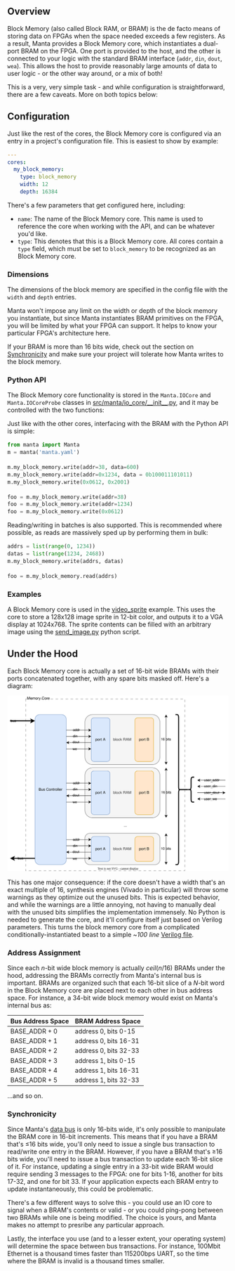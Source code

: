 
## Overview
Block Memory (also called Block RAM, or BRAM) is the de facto means of storing data on FPGAs when the space needed exceeds a few registers. As a result, Manta provides a Block Memory core, which instantiates a dual-port BRAM on the FPGA. One port is provided to the host, and the other is connected to your logic with the standard BRAM interface (`addr`, `din`, `dout`, `wea`). This allows the host to provide reasonably large amounts of data to user logic - or the other way around, or a mix of both!

This is a very, very simple task - and while configuration is straightforward, there are a few caveats. More on both topics below:

## Configuration

Just like the rest of the cores, the Block Memory core is configured via an entry in a project's configuration file. This is easiest to show by example:

```yaml
---
cores:
  my_block_memory:
    type: block_memory
    width: 12
    depth: 16384

```

There's a few parameters that get configured here, including:

- `name`: The name of the Block Memory core. This name is used to reference the core when working with the API, and can be whatever you'd like.
- `type`: This denotes that this is a Block Memory core. All cores contain a `type` field, which must be set to `block_memory` to be recognized as an Block Memory core.

### Dimensions
The dimensions of the block memory are specified in the config file with the `width` and `depth` entries.

Manta won't impose any limit on the width or depth of the block memory you instantiate, but since Manta instantiates BRAM primitives on the FPGA, you will be limited by what your FPGA can support. It helps to know your particular FPGA's architecture here.

If your BRAM is more than 16 bits wide, check out the section on [Synchronicity](#synchronicity) and make sure your project will tolerate how Manta writes to the block memory.


### Python API

The Block Memory core functionality is stored in the `Manta.IOCore` and `Manta.IOCoreProbe` classes in [src/manta/io_core/\_\_init\_\_.py](https://github.com/fischermoseley/manta/blob/main/src/manta/io_core/__init__.py), and it may be controlled with the two functions:

Just like with the other cores, interfacing with the BRAM with the Python API is simple:

```python
from manta import Manta
m = manta('manta.yaml')

m.my_block_memory.write(addr=38, data=600)
m.my_block_memory.write(addr=0x1234, data = 0b100011101011)
m.my_block_memory.write(0x0612, 0x2001)

foo = m.my_block_memory.write(addr=38)
foo = m.my_block_memory.write(addr=1234)
foo = m.my_block_memory.write(0x0612)
```

Reading/writing in batches is also supported. This is recommended where possible, as reads are massively sped up by performing them in bulk:

```python
addrs = list(range(0, 1234))
datas = list(range(1234, 2468))
m.my_block_memory.write(addrs, datas)

foo = m.my_block_memory.read(addrs)
```

### Examples

A Block Memory core is used in the [video_sprite](https://github.com/fischermoseley/manta/blob/main/examples/nexys_a7/video_sprite) example. This uses the core to store a 128x128 image sprite in 12-bit color, and outputs it to a VGA display at 1024x768. The sprite contents can be filled with an arbitrary image using the [send_image.py](https://github.com/fischermoseley/manta/blob/main/examples/nexys_a7/video_sprite/send_image.py) python script.

## Under the Hood

Each Block Memory core is actually a set of 16-bit wide BRAMs with their ports concatenated together, with any spare bits masked off. Here's a diagram:

![](assets/memory_architecture.drawio.svg)

This has one major consequence: if the core doesn't have a width that's an exact multiple of 16, synthesis engines (Vivado in particular) will throw some warnings as they optimize out the unused bits. This is expected behavior, and while the warnings are a little annoying, not having to manually deal with the unused bits simplifies the implementation immensely. No Python is needed to generate the core, and it'll configure itself just based on Verilog parameters. This turns the block memory core from a complicated conditionally-instantiated beast to a simple ~_100 line_ [Verilog file](https://github.com/fischermoseley/manta/blob/main/src/manta/block_memory.v).

### Address Assignment

Since each $n$-bit wide block memory is actually $ceil(n/16)$ BRAMs under the hood, addressing the BRAMs correctly from Manta's internal bus is important. BRAMs are organized such that each 16-bit slice of a $N$-bit word in the Block Memory core are placed next to each other in bus address space. For instance, a 34-bit wide block memory would exist on Manta's internal bus as:

| Bus Address Space | BRAM Address Space   |
| -----------       | -------------------- |
| BASE_ADDR + 0     | address 0, bits 0-15 |
| BASE_ADDR + 1     | address 0, bits 16-31|
| BASE_ADDR + 2     | address 0, bits 32-33|
| BASE_ADDR + 3     | address 1, bits 0-15 |
| BASE_ADDR + 4     | address 1, bits 16-31|
| BASE_ADDR + 5     | address 1, bits 32-33|

...and so on.

### Synchronicity

Since Manta's [data bus](../system_architecture) is only 16-bits wide, it's only possible to manipulate the BRAM core in 16-bit increments. This means that if you have a BRAM that's ≤16 bits wide, you'll only need to issue a single bus transaction to read/write one entry in the BRAM. However, if you have a BRAM that's ≥16 bits wide, you'll need to issue a bus transaction to update each 16-bit slice of it. For instance, updating a single entry in a 33-bit wide BRAM would require sending 3 messages to the FPGA: one for bits 1-16, another for bits 17-32, and one for bit 33. If your application expects each BRAM entry to update instantaneously, this could be problematic.

There's a few different ways to solve this - you could use an IO core to signal when a BRAM's contents or valid - or you could ping-pong between two BRAMs while one is being modified. The choice is yours, and Manta makes no attempt to presribe any particular approach.

Lastly, the interface you use (and to a lesser extent, your operating system) will determine the space between bus transactions. For instance, 100Mbit Ethernet is a thousand times faster than 115200bps UART, so the time where the BRAM is invalid is a thousand times smaller.
